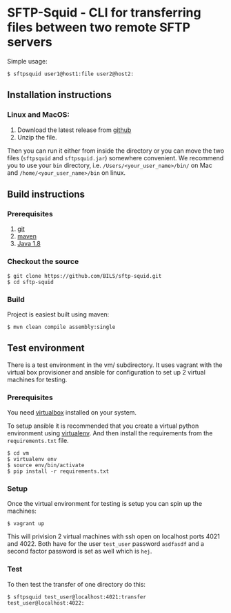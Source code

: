 SFTP-Squid - CLI for transferring files between two remote SFTP servers
=======================================================================

Simple usage:

    $ sftpsquid user1@host1:file user2@host2:


Installation instructions
-------------------------

### Linux and MacOS:

1. Download the latest release from [github](https://github.com/BILS/sftp-squid/releases)
2. Unzip the file.

Then you can run it either from inside the directory or you can move the two
files (`sftpsquid` and `sftpsquid.jar`) somewhere convenient. We recommend you
to use your `bin` directory, i.e. `/Users/<your_user_name>/bin/` on Mac and
`/home/<your_user_name>/bin` on linux.


Build instructions
------------------

### Prerequisites

1. [git](http://git-scm.com/book/en/v2/Getting-Started-Installing-Git)
2. [maven](https://maven.apache.org/)
3. [Java 1.8](http://www.oracle.com/technetwork/java/javase/downloads/index.html)

### Checkout the source

    $ git clone https://github.com/BILS/sftp-squid.git
    $ cd sftp-squid

### Build

Project is easiest built using maven:

    $ mvn clean compile assembly:single


Test environment
----------------

There is a test environment in the vm/ subdirectory. It uses vagrant with the
virtual box provisioner and ansible for configuration to set up 2 virtual
machines for testing.

### Prerequisites

You need [virtualbox](https://www.virtualbox.org/) installed on your system.

To setup ansible it is recommended that you create a virtual python environment
using [virtualenv](https://virtualenv.pypa.io/en/latest/). And then install the
requirements from the `requirements.txt` file.

    $ cd vm
    $ virtualenv env
    $ source env/bin/activate
    $ pip install -r requirements.txt

### Setup

Once the virtual environment for testing is setup you can spin up the machines:

    $ vagrant up

This will privision 2 virtual machines with ssh open on localhost ports 4021
and 4022. Both have for the user `test_user` password `asdfasdf` and a second
factor password is set as well which is `hej`.

### Test

To then test the transfer of one directory do this:

    $ sftpsquid test_user@localhost:4021:transfer test_user@localhost:4022:
